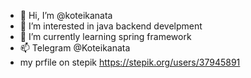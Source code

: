- 👋 Hi, I’m @koteikanata
- 👀 I’m interested in java backend develpment
- 🌱 I’m currently learning spring framework
- 📫 Telegram @Koteikanata
- my prfile on stepik https://stepik.org/users/37945891

